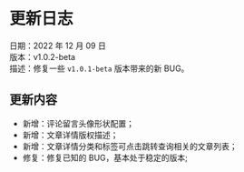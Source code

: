 # 更新日志

日期：2022 年 12 月 09 日<br/>
版本：v1.0.2-beta<br/>
描述：修复一些 `v1.0.1-beta` 版本带来的新 BUG。

## 更新内容

- 新增：评论留言头像形状配置；
- 新增：文章详情版权描述；
- 新增：文章详情分类和标签可点击跳转查询相关的文章列表；
- 修复：修复已知的 BUG，基本处于稳定的版本;
